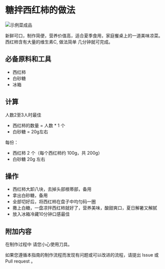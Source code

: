 # 糖拌西红柿的做法

![示例菜成品](./火山飘雪.jpg)

新鲜可口，制作简便，营养价值高，适合夏季食用，家庭餐桌上的一道美味凉菜。西红柿含有大量的维生素C, 做法简单 几分钟就可完成。

## 必备原料和工具

- 西红柿
- 白砂糖
- 冰箱

## 计算

人数2至3人时最佳

- 西红柿的数量 = 人数 * 1 个
- 白砂糖 = 20g左右

每份：

- 西红柿 2 个（每个西红柿约 100g，共 200g）
- 白砂糖 20g 左右

## 操作

- 西红柿大卸八块，去掉头部根蒂部，备用
- 拿出白砂糖，备用
- 全部切好后，将西红柿在盘子中均匀码一圈
- 撒上白糖，一盘凉拌西红柿就好了，营养美味，酸甜爽口，夏日解暑又解腻
- 放入冰箱冷藏10分钟口感最佳

## 附加内容

在制作过程中 请您小心使用刀具。

如果您遵循本指南的制作流程而发现有问题或可以改进的流程，请提出 Issue 或 Pull request 。